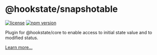 # @hookstate/snapshotable

[![license](https://img.shields.io/github/license/avkonst/hookstate)](https://img.shields.io/github/license/avkonst/hookstate) [![npm version](https://img.shields.io/npm/v/@hookstate/snapshotable.svg?maxAge=300&label=version&colorB=007ec6)](https://www.npmjs.com/package/@hookstate/snapshotable)

Plugin for @hookstate/core to enable access to initial state value and to modified status.

[Learn more...](https://hookstate.js.org/docs/extensions-snapshotable)
